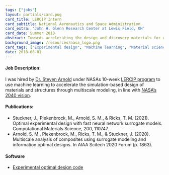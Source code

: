 ```yaml
---
tags: ["jobs"]
layout: partials/card.pug
card_title: LERCIP Intern
card_subtitle: National Aeronautics and Space Administration
card_extra: 'John H. Glenn Research Center at Lewis Field, OH'
card_date: Summer 2018
abstract: Towards accelerating the design and discovery materials for use in extreme environments, I was hired by Dr. Steven Arnold under NASAs 10-week LERCIP program to apply Machine Learning to a specific Material Science problem. 
background_image: /resources/nasa_logo.png
card_tags: ["Experimental design", "Machine learning", "Material science"]
date: 2018-06-01
---
```


<div class="flex items-center px-2 py-1 bg-gray-100">

<h4 class="font-bold bg-gray-100">
Job Description:
</h4>

</div>

<div class="p-2 overflow-auto px-4 py-2 bg-white-100 prose-md">

I was hired by [Dr. Steven
Arnold](https://www.linkedin.com/in/steve-arnold-72545416/) under NASAs
10-week [LERCIP program](https://ntrs.nasa.gov/citations/20050185532) to
use machine learning to accelerate the simulation-based design of
materials and structures through multiscale modeling, in line with
[NASA’s 2040 vision](https://ntrs.nasa.gov/citations/20180002010).

<!-- https://ntrs.nasa.gov/search?author=Matthew%20Piekenbrock -->

</div>

<div class="flex items-center px-2 py-1 bg-gray-100">

<h4 class="font-bold bg-gray-100">
Publications:
</h4>

</div>

<div class="p-2 overflow-auto px-4 py-2 bg-white-100">

<div class="bullet_list ml-2 mt-1 lisc-desc space-y-2 prose-md"
style="list-style-type: disc !important;">

- Stuckner, J., Piekenbrock, M., Arnold, S. M., & Ricks, T. M. (2021).
  Optimal experimental design with fast neural network surrogate models.
  Computational Materials Science, 200, 110747.
- Arnold, S. M., Piekenbrock, M., Ricks, T. M., & Stuckner, J. (2020).
  Multiscale analysis of composites using surrogate modeling and
  information optimal designs. In AIAA Scitech 2020 Forum (p. 1863).

</div>

</div>

<div class="flex items-center px-2 py-1 bg-gray-100">

<h4 class="font-bold bg-gray-100">
Software
</h4>

</div>

<div class="p-2 overflow-auto px-4 py-2 bg-white-100">

<div class="prose-md lisc-desc text-sm space-y-2">

- [Experimental optimal design
  code](https://github.com/nasa/OED-with-NN-surrogates)

</div>

</div>

<!-- The research project involving training a feed-forward Neural Network to act a surrogate model for the [Generalized Method of Cells](https://ntrs.nasa.gov/api/citations/20020061830/downloads/20020061830.pdf) (GMC) technique. The second phase of the project involved creating a systematic procedure for interpreting various aspects of the data produced by the surrogate model using a non-parameteric Optimal
Experimental Design (OED)-motivated optimization procedure, recently made
possible by the Approximate Coordinate Exchange algorithm. -->
